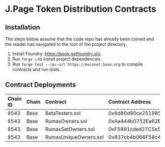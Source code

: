 # J.Page Token Distribution Contracts

## Installation

The steps below assume that the code repo has already been cloned and the reader has navigated to the root of the project directory.

1. Install Foundry: https://book.getfoundry.sh/.
2. Run `forge i` to install project dependencies.
3. Run `forge test --rpc-url https://mainnet.base.org` to compile contracts and run tests.

## Contract Deployments

| Chain ID         | Chain             | Contract | Contract Address                           | Deployment Tx |
| :--------------- | :---------------- | :----------------------------------------- | :----------------------------------------- | :------------ |
| 8543                | Base  | BetaTesters.sol | 0x6d80d90ce251985bF41A98c6FDd6b7b975Fff884 | [BaseScan](https://basescan.org/tx/0x5bd49dda046772037792e7de9cd8981f291bf0c4c75f079f26760966089438f9) |
| 8543                | Base  | RumasOwners.sol | 0xAa444b0753Ea62Ee6bBb836176d56d2968235f53 | [BaseScan](https://basescan.org/tx/0xfb1eb2982210a5ab3362c801974b78cb03e91f1583eefb9bb20511e6e6d3bb70) |
| 8543                | Base  | RumasSetOwners.sol | 0xF5891cded27C5e53221180F5F86dbAC7C53b099A | [BaseScan](https://basescan.org/tx/0x486add5674b656a589f02dd784c1d5daab26fe16dbb212895ffad57982f19226) |
| 8543                | Base  | RumasUniqueOwners.sol | 0x837cb4b066F58c46B46BE7B4a432d42cca28FBD7 | [BaseScan](https://basescan.org/tx/0xa45a4a3b95dd3bf37685c4042b3e8b3cb3b43b17d01bffb7ac64ecb33b106ecc) |
